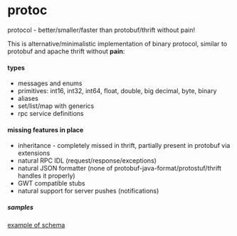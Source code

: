 protoc
======

protocol - better/smaller/faster than protobuf/thrift without pain!

This is alternative/minimalistic implementation of binary protocol, similar to protobuf and apache thrift without **pain**:
#### types
* messages and enums
* primitives: int16, int32, int64, float, double, big decimal, byte, binary
* aliases 
* set/list/map with generics
* rpc service definitions

#### missing features in place
+ inheritance - completely missed in thrift, partially present in protobuf via extensions
+ natural RPC IDL (request/response/exceptions)
+ natural JSON formatter (none of protobuf-java-format/protostuf/thrift handles it properly)
+ GWT compatible stubs
+ natural support for server pushes (notifications)
 
##### samples
[example of schema](http://github.com/turbospaces/protoc/tree/master/src/test/resources/example.proto)